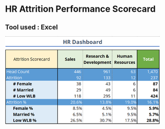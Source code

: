 # HR Attrition Performance Scorecard 
## Tool used : Excel
 
![Performance Scorecard](images/sample_scorecard.PNG)
